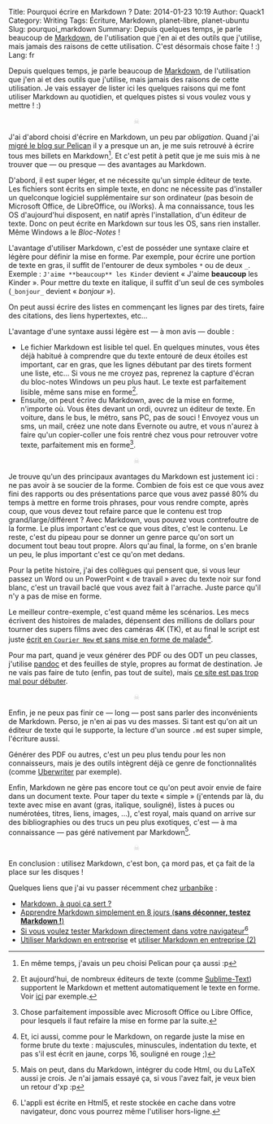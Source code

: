 Title: Pourquoi écrire en Markdown ?
Date: 2014-01-23 10:19
Author: Quack1
Category: Writing
Tags: Écriture, Markdown, planet-libre, planet-ubuntu
Slug: pourquoi_markdown
Summary: Depuis quelques temps, je parle beaucoup de [Markdown](/tag/markdown.html), de l'utilisation que j'en ai et des outils que j'utilise, mais jamais des raisons de cette utilisation. C'est désormais chose faite ! :)
Lang: fr

Depuis quelques temps, je parle beaucoup de [Markdown](/tag/markdown.html), de l'utilisation que j'en ai et des outils que j'utilise, mais jamais des raisons de cette utilisation. Je vais essayer de lister ici les quelques raisons qui me font utiliser Markdown au quotidien, et quelques pistes si vous voulez vous y mettre ! :)

<div align="center" style="color:#ccc;">☠</div>

J'ai d'abord choisi d'écrire en Markdown, un peu par _obligation_. Quand j'ai [migré le blog sur Pelican]({filename}/blog_v3.md) il y a presque un an, je me suis retrouvé à écrire tous mes billets en Markdown[^1]. Et c'est petit à petit que je me suis mis à ne trouver que — ou presque — des avantages au Markdown.

D'abord, il est super léger, et ne nécessite qu'un simple éditeur de texte. Les fichiers sont écrits en simple texte, en donc ne nécessite pas d'installer un quelconque logiciel supplémentaire sur son ordinateur (pas besoin de Microsoft Office, de LibreOffice, ou iWorks). À ma connaissance, tous les OS d'aujourd'hui disposent, en natif après l'installation, d'un éditeur de texte. Donc on peut écrite en Markdown sur tous les OS, sans rien installer. Même Windows a le _Bloc-Notes_ !

<!-- Image bloc note MD -->

L'avantage d'utiliser Markdown, c'est de posséder une syntaxe claire et légère pour définir la mise en forme. Par exemple, pour écrire une portion de texte en gras, il suffit de l'entourer de deux symboles `*` ou de deux `_`. Exemple : `J'aime **beaucoup** les Kinder` devient « J'aime **beaucoup** les Kinder ». Pour mettre du texte en italique, il suffit d'un seul de ces symboles (`_bonjour_` devient « _bonjour_ »).

On peut aussi écrire des listes en commençant les lignes par des tirets, faire des citations, des liens hypertextes, etc...

L'avantage d'une syntaxe aussi légère est — à mon avis — double : 

- Le fichier Markdown est lisible tel quel. En quelques minutes, vous êtes déjà habitué à comprendre que du texte entouré de deux étoiles est important, car en gras, que les lignes débutant par des tirets forment une liste, etc... Si vous ne me croyez pas, reprenez la capture d'écran du bloc-notes Windows un peu plus haut. Le texte est parfaitement lisible, même sans mise en forme[^2].
- Ensuite, on peut écrire du Markdown, avec de la mise en forme, n'importe où. Vous êtes devant un ordi, ouvrez un éditeur de texte. En voiture, dans le bus, le métro, sans PC, pas de souci ! Envoyez vous un sms, un mail, créez une note dans Evernote ou autre, et vous n'aurez à faire qu'un copier-coller une fois rentré chez vous pour retrouver votre texte, parfaitement mis en forme[^3].

<div align="center" style="color:#ccc;">☠</div>

Je trouve qu'un des principaux avantages du Markdown est justement ici : ne pas avoir à se soucier de la forme. Combien de fois est ce que vous avez fini des rapports ou des présentations parce que vous avez passé 80% du temps à mettre en forme trois phrases, pour vous rendre compte, après coup, que vous devez tout refaire parce que le contenu est trop grand/large/différent ? Avec Markdown, vous pouvez vous contrefoutre de la forme. Le plus important c'est ce que vous dites, c'est le contenu. Le reste, c'est du pipeau pour se donner un genre parce qu'on sort un document tout beau tout propre. Alors qu'au final, la forme, on s'en branle un peu, le plus important c'est ce qu'on met dedans.

Pour la petite histoire, j'ai des collègues qui pensent que, si vous leur passez un Word ou un PowerPoint « de travail » avec du texte noir sur fond blanc, c'est un travail baclé que vous avez fait à l'arrache. Juste parce qu'il n'y a pas de mise en forme.

Le meilleur contre-exemple, c'est quand même les scénarios. Les mecs écrivent des histoires de malades, dépensent des millions de dollars pour tourner des supers films avec des caméras 4K (TK), et au final le script est juste [écrit en `Courier New` et sans mise en forme de malade](http://www.backstory.fr/courier-12-majuscules-et-formats-de-scenarios/)[^4].

Pour ma part, quand je veux générer des PDF ou des ODT un peu classes, j'utilise [pandoc](http://johnmacfarlane.net/pandoc/) et des feuilles de style, propres au format de destination. Je ne vais pas faire de tuto (enfin, pas tout de suite), mais [ce site est pas trop mal pour débuter](http://enacit1.epfl.ch/markdown-pandoc/).

<div align="center" style="color:#ccc;">☠</div>

Enfin, je ne peux pas finir ce — long — post sans parler des inconvénients de Markdown. Perso, je n'en ai pas vu des masses. Si tant est qu'on ait un éditeur de texte qui le supporte, la lecture d'un source `.md` est super simple, l'écriture aussi.

Générer des PDF ou autres, c'est un peu plus tendu pour les non connaisseurs, mais je des outils intègrent déjà ce genre de fonctionnalités (comme [Uberwriter]({filename}/uberwirter_markdown.md) par exemple).

Enfin, Markdown ne gère pas encore tout ce qu'on peut avoir envie de faire dans un document texte. Pour taper du texte « simple » (j'entends par là, du texte avec mise en avant (gras, italique, souligné), listes à puces ou numérotées, titres, liens, images, ...), c'est royal, mais quand on arrive sur des bibliographies ou des trucs un peu plus exotiques, c'est — à ma connaissance — pas géré nativement par Markdown[^5].

<div align="center" style="color:#ccc;">☠</div>

En conclusion : utilisez Markdown, c'est bon, ça mord pas, et ça fait de la place sur les disques !

Quelques liens que j'ai vu passer récemment chez [urbanbike](http://www.urbanbike.com) : 

- [Markdown, à quoi ça sert ?](http://www.urbanbike.com/index.php/site/perdu-avec-markdown-a-quoi-cela-sert-quelques-explications)
- [Apprendre Markdown simplement en 8 jours (**sans déconner, testez Markdown !**)](http://www.urbanbike.com/index.php/site/apprendre-markdown-en-8-jours)
- [Si vous voulez tester Markdown directement dans votre navigateur[^6]](https://stackedit.io/)
- [Utiliser Markdown en entreprise](http://www.urbanbike.com/index.php/site/communication-dentreprise-et-markdown) et [utiliser Markdown en entreprise (2)](http://www.urbanbike.com/index.php/site/communication-dentreprise-et-markdown-2)


[^1]: En même temps, j'avais un peu choisi Pelican pour ça aussi :p

[^2]: Et aujourd'hui, de nombreux éditeurs de texte (comme [Sublime-Text](/tag/sublime-text.html)) supportent le Markdown et mettent automatiquement le texte en forme. Voir [ici]({filename}/sublime_text_markdown_conf.md) par exemple.

[^3]: Chose parfaitement impossible avec Microsoft Office ou Libre Office, pour lesquels il faut refaire la mise en forme par la suite.

[^4]: Et, ici aussi, comme pour le Markdown, on regarde juste la mise en forme brute du texte : majuscules, minuscules, indentation du texte, et pas s'il est écrit en jaune, corps 16, souligné en rouge ;)

[^5]: Mais on peut, dans du Markdown, intégrer du code Html, ou du LaTeX aussi je crois. Je n'ai jamais essayé ça, si vous l'avez fait, je veux bien un retour d'xp :p

[^6]: L'appli est écrite en Html5, et reste stockée en cache dans votre navigateur, donc vous pourrez même l'utiliser hors-ligne.